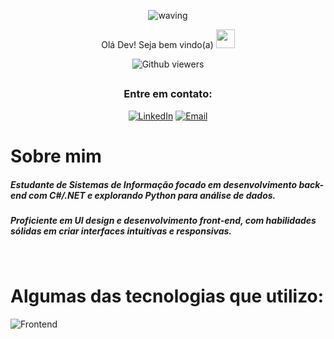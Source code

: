 <div align="center">
  

  

![waving](https://capsule-render.vercel.app/api?type=waving&height=200&text=Felipe%20Gabriel&fontAlign=50&fontAlignY=40&color=0:09e,fff:3cb371F&animation=twinkling&fontColor=3B74BE)

Olá Dev! Seja bem vindo(a) <img src="https://c.tenor.com/Wx9IEmZZXSoAAAAi/hi.gif" width=30>

  ![Github viewers](https://komarev.com/ghpvc/?username=FelipeGabriel7&color=3B74BE&style=for-the-badge)

##

### Entre em contato:


<div>
  
  [![LinkedIn](https://img.shields.io/badge/LinkedIn-000?style=for-the-badge&logo=linkedin&logoColor=0E76A8)](https://www.linkedin.com/in/felipe-gabriel-dev/)
  [![Email](https://img.shields.io/badge/Email-000?style=for-the-badge&logo=gmail&logoColor=0E76A8)](mailto:felipegabfd@gmail.com)
  
</div>

</div>

# Sobre mim

<h5>Estudante de Sistemas de Informação focado em desenvolvimento back-end com C#/.NET e explorando Python para análise de dados. <h5/>
<h5> Proficiente em UI design e desenvolvimento front-end, com habilidades sólidas em criar interfaces intuitivas e responsivas.</h5>
<br>

# Algumas das tecnologias que utilizo:

![Frontend](https://skillicons.dev/icons?i=js,typescript,cs,python,react,nodejs,wordpress,html,css,bootstrap,mysql,sqlite,postman,figma,xd)

<br>



  
